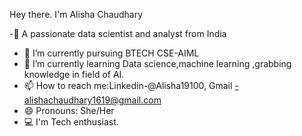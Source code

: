 Hey there.
I'm Alisha Chaudhary 

-🌟 A passionate data scientist and analyst from India 
- 🔭 I’m currently pursuing BTECH CSE-AIML
- 🌱 I’m currently learning Data science,machine learning ,grabbing knowledge in field of AI.
- 📫 How to reach me:Linkedin-@Alisha19100, Gmail -alishachaudhary1619@gmail.com
- 😄 Pronouns: She/Her
- 💻 I'm Tech enthusiast.
